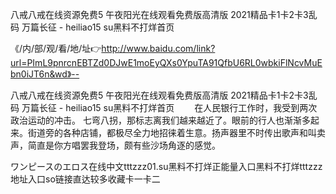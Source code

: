 八戒八戒在线资源免费5
午夜阳光在线观看免费版高清版
2021精品卡1卡2卡3乱码
万篇长征 - heiliao15 su黑料不打烊首页


《/内/部/观/看/地/址👉http://www.baidu.com/link?url=PImL9pnrcnEBTZd0DJwE1moEyQXs0YpuTA91QfbU6RL0wbkiFlNcvMuEbn0iJT6n&wd》--

八戒八戒在线资源免费5
午夜阳光在线观看免费版高清版
2021精品卡1卡2卡3乱码
万篇长征 - heiliao15 su黑料不打烊首页
　　在人民银行工作时，我受到两次政治运动的冲击。
七弯八拐，那标志离我们越来越近了。眼前的行人也渐渐多起来。街道旁的各种店铺，都极尽全力地招徕着生意。扬声器里不时传出歌声和叫卖声，简直是你方唱罢我登场，颇有些沙场角逐的感觉。





ワンピースのエロス在线中文tttzzz01.su黑料不打烊正能量入口黑料不打烊tttzzz地址入口so链接直达较多收藏卡一卡二
